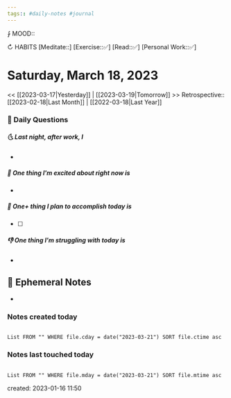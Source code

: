 ```yaml
---
tags:: #daily-notes #journal
---
```


⨑ MOOD::

↻ HABITS
[Meditate::]
[Exercise::✅]
[Read::✅]
[Personal Work::✅]

# Saturday, March 18, 2023

\<\< [[2023-03-17|Yesterday]] | [[2023-03-19|Tomorrow]] >>
Retrospective:: [[2023-02-18|Last Month]] | [[2022-03-18|Last Year]]

### 📅 Daily Questions

##### 🌜 Last night, after work, I

-

##### 🙌 One thing I'm excited about right now is

-

##### 🚀 One+ thing I plan to accomplish today is

- [ ]

##### 👎 One thing I'm struggling with today is

-

## 📝 Ephemeral Notes

-

### Notes created today

```dataview

List FROM "" WHERE file.cday = date("2023-03-21") SORT file.ctime asc

```

### Notes last touched today

```dataview

List FROM "" WHERE file.mday = date("2023-03-21") SORT file.mtime asc

```

created: 2023-01-16 11:50
